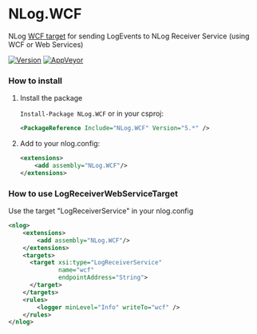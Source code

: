# NLog.WCF
NLog [WCF target](https://github.com/NLog/NLog/wiki/LogReceiverService-target) for sending LogEvents to NLog Receiver Service (using WCF or Web Services)

[![Version](https://badge.fury.io/nu/NLog.WCF.svg)](https://www.nuget.org/packages/NLog.WCF)
[![AppVeyor](https://img.shields.io/appveyor/ci/nlog/NLog-WCF/master.svg)](https://ci.appveyor.com/project/nlog/NLog-WCF/branch/master)


### How to install

1) Install the package

    `Install-Package NLog.WCF` or in your csproj:

    ```xml
    <PackageReference Include="NLog.WCF" Version="5.*" />
    ```

2) Add to your nlog.config:

    ```xml
    <extensions>
        <add assembly="NLog.WCF"/>
    </extensions>
    ```

### How to use LogReceiverWebServiceTarget

Use the target "LogReceiverService" in your nlog.config

```xml
<nlog>
    <extensions>
        <add assembly="NLog.WCF"/>
    </extensions>
    <targets>
      <target xsi:type="LogReceiverService"
              name="wcf"
              endpointAddress="String">
      </target>
    </targets>
    <rules>
        <logger minLevel="Info" writeTo="wcf" />
    </rules>
</nlog>
```